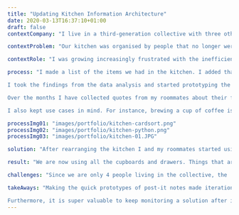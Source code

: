 ```yaml
---
title: "Updating Kitchen Information Architecture"
date: 2020-03-13T16:37:10+01:00
draft: false
contextCompany: "I live in a third-generation collective with three other people, where we share common areas like the kitchen."

contextProblem: "Our kitchen was organised by people that no longer were living in the collective. Their system was ineffective and illogical, and we were not unlocking the full potential of our kitchen"

contextRole: "I was growing increasingly frustrated with the inefficiency of the kitchen, but then it dawned on me: how you organize a kitchen is nothing different from ordering the information architecture of a website or an app. That is exactly what I do professionally, so why shouldn't I utilize my skills at home as well?"

process: "I made a list of the items we had in the kitchen. I added that list to Notion.io, where I utilized their card function for a digital, open card sort with my roommates and myself. I imported the data to Python where I coded automatic data analysis. I used some extra time to make the analysis generic, so the code can be reused whenever I need to make a new card sort.

I took the findings from the data analysis and started prototyping the new kitchen IA using post-it notes. This was a quick and easy way of trying out different arrangements. 

Over the months I have collected quotes from my roommates about their frustrations using the kitchen. I used these while rearranging. For instance, the pots and pans where one big unorganized pile in a deep cupboard. In the final solution pots and pans were separated in two drawers where the access is much better.

I also kept use cases in mind. For instance, brewing a cup of coffee is easier if I keep the mugs, coffee beans, coffee grinder, funnel and filters close to each other."

processImg01: "images/portfolio/kitchen-cardsort.png"
processImg02: "images/portfolio/kitchen-python.png"
processImg03: "images/portfolio/kitchen-01.JPG"

solution: "After rearranging the kitchen I and my roommates started using the kitchen in our everyday. Except for the initial 'getting-use-to', a few things had to be rearranged due to unforeseen consequences. Mainly the bio bucket was moved away from the other recycling bins and closer to the zink. We did this to avoid dripping on the floor when emptying out the zink from food scraps. But other than that everyone were pleased."

result: "We are now using all the cupboards and drawers. Things that are similar or often used together are placed close to each other. Workflows are improved since items are now strategically placed. The current residents now have higher ownership of the kitchen."

challenges: "Since we are only 4 people living in the collective, the 'quantitative' data collected from the card sort was naturally limited, but again it is mainly the 4 of us who use the kitchen and therefore a good user representation."

takeAways: "Making the quick prototypes of post-it notes made iterations super quick. It took everything from your head and placed it in the real world where it belonged. 

Furthermore, it is super valuable to keep monitoring a solution after it is launched since there is still a lot to be learned."
---
```



